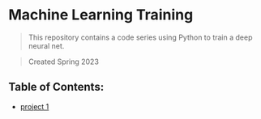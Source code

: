 # Machine Learning Training

> This repository contains a code series using Python to train a deep neural net.

> Created Spring 2023


## Table of Contents:

- [project 1](https://github.com/sebschwab/ML-Training/tree/main/project%201)

